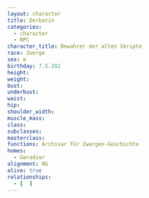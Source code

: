 ```yaml
---
layout: character
title: Derbatin
categories:
  - character
  - NPC
character_title: Bewahrer der alten Skripte
race: Zwerge
sex: m
birthday: 7.5.282
height: 
weight: 
bust: 
underbust:
waist: 
hip: 
shoulder_width: 
muscle_mass: 
class:
subclasses:
masterclass:
functions: Archivar für Zwergen-Geschichte
homes:
  - Garadzar
alignment: NG
alive: true
relationships:
  - [  ]
---
```


<!--more-->
